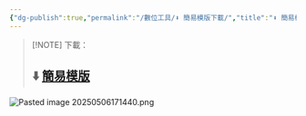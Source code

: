 ```yaml
---
{"dg-publish":true,"permalink":"/數位工具/⬇️ 簡易模版下載/","title":"⬇️ 簡易模版下載","tags":["📝數位工具交流beta","🎯學習歷程檔案","obsidian"],"noteIcon":"3","created":"2025-05-06T17:40:34.000+08:00","updated":"2025-06-10T19:50:09.157+08:00"}
---
```




> [!NOTE] 下載：
> ## ⬇️ [簡易模版](https://1drv.ms/f/c/1698215ca2d0889b/EsJOc_3Iw8JAoFPK4UkZ3joB2tszy5tM4t0b33iZ5Dgo0w?e=YaWGgm) 




![Pasted image 20250506171440.png](/img/user/ignore/img/Pasted%20image%2020250506171440.png)

